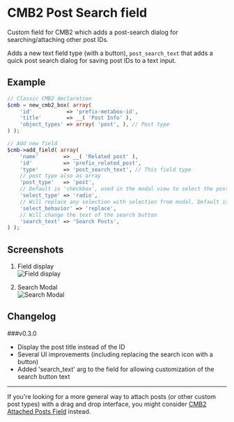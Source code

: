 CMB2 Post Search field
======================

Custom field for CMB2 which adds a post-search dialog for searching/attaching other post IDs.

Adds a new text field type (with a button), `post_search_text` that adds a quick post search dialog for saving post IDs to a text input.

## Example

```php
// Classic CMB2 declaration
$cmb = new_cmb2_box( array(
	'id'           => 'prefix-metabox-id',
	'title'        => __( 'Post Info' ),
	'object_types' => array( 'post', ), // Post type
) );

// Add new field
$cmb->add_field( array(
	'name'        => __( 'Related post' ),
	'id'          => 'prefix_related_post',
	'type'        => 'post_search_text', // This field type
	// post type also as array
	'post_type'   => 'post',
	// Default is 'checkbox', used in the modal view to select the post type
	'select_type' => 'radio',
	// Will replace any selection with selection from modal. Default is 'add'
	'select_behavior' => 'replace',
	// Will change the text of the search button
	'search_text' => 'Search Posts',
) );
```

## Screenshots

1. Field display  
![Field display](https://raw.githubusercontent.com/WebDevStudios/CMB2-Post-Search-field/master/post-search-field.png)

2. Search Modal  
![Search Modal](https://raw.githubusercontent.com/WebDevStudios/CMB2-Post-Search-field/master/post-search-dialog.png)

## Changelog

###v0.3.0
* Display the post title instead of the ID
* Several UI improvements (including replacing the search icon with a button)
* Added 'search_text' arg to the field for allowing customization of the search button text

----

If you're looking for a more general way to attach posts (or other custom post types) with a drag and drop interface, you might consider [CMB2 Attached Posts Field](https://github.com/WebDevStudios/cmb2-attached-posts) instead.
